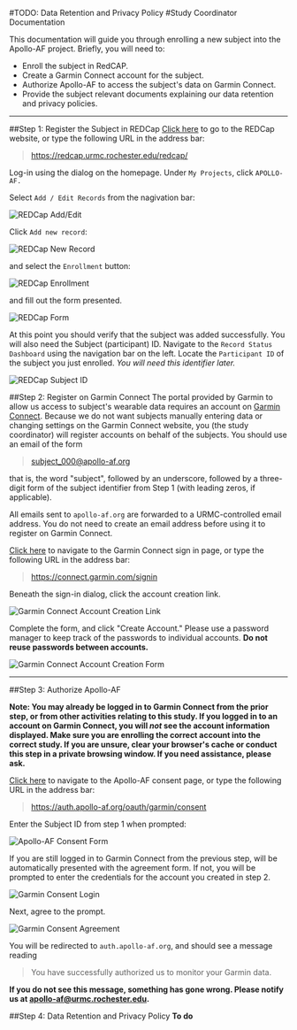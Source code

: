 #TODO: Data Retention and Privacy Policy
#Study Coordinator Documentation

This documentation will guide you through enrolling a new subject into the Apollo-AF project. Briefly, you will need to:

* Enroll the subject in RedCAP.
* Create a Garmin Connect account for the subject.
* Authorize Apollo-AF to access the subject's data on Garmin Connect.
* Provide the subject relevant documents explaining our data retention and privacy policies.

---
##Step 1: Register the Subject in REDCap
[Click here](https://redcap.urmc.rochester.edu/redcap/) to go to the REDCap
website, or type the following URL in the address bar:

> https://redcap.urmc.rochester.edu/redcap/

Log-in using the dialog on the homepage. Under `My Projects`, click `APOLLO-AF.`

Select `Add / Edit Records` from the nagivation bar:

![REDCap Add/Edit](img/rc_add.png)

Click `Add new record`:

![REDCap New Record](img/rc_new.png)

and select the `Enrollment` button:

![REDCap Enrollment](img/enrollment.png)

and fill out the form presented.

![REDCap Form](img/rc_form.png)

At this point you should verify that the subject was added successfully. You will also need the Subject (participant) ID. Navigate to the `Record Status Dashboard` using the navigation bar on the left. Locate the `Participant ID` of the subject you just enrolled. _You will need this identifier later._

![REDCap Subject ID](img/rc_pid.png)

##Step 2: Register on Garmin Connect
The portal provided by Garmin to allow us access to subject's wearable data requires an account on [Garmin Connect](https://connect.garmin.com). Because we do not want subjects manually entering data or changing settings on the Garmin Connect website, you (the study coordinator) will register accounts on behalf of the subjects. You should use an email of the form

> subject_000@apollo-af.org

that is, the word "subject", followed by an underscore, followed by a three-digit form of the subject identifier from Step 1 (with leading zeros, if applicable). 

All emails sent to `apollo-af.org` are forwarded to a URMC-controlled email
address. You do not need to create an email address before using it to register
on Garmin Connect.

[Click here](https://connect.garmin.com/signin) to navigate to the Garmin Connect sign in page, or type the following URL in the address bar:
  
> https://connect.garmin.com/signin

Beneath the sign-in dialog, click the account creation link.

![Garmin Connect Account Creation Link](img/create.png)

Complete the form, and click "Create Account." Please use a password manager to keep track of the passwords to individual accounts. __Do not reuse passwords between accounts.__

![Garmin Connect Account Creation Form](img/creation_form.png)

---
##Step 3: Authorize Apollo-AF

__Note: You may already be logged in to Garmin Connect from the prior step, or from other activities relating to this study. If you logged in to an account on Garmin Connect, you will _not_ see the account information displayed. Make sure you are enrolling the correct account into the correct study. If you are unsure, clear your browser's cache or conduct this step in a private browsing window. If you need assistance, please ask.__

[Click here](https://auth.apollo-af.org/oauth/garmin/consent) to navigate to the Apollo-AF consent page, or type the following URL in the address bar:

> https://auth.apollo-af.org/oauth/garmin/consent

Enter the Subject ID from step 1 when prompted:

![Apollo-AF Consent Form](img/af_consent.png)

If you are still logged in to Garmin Connect from the previous step, will be automatically presented with the agreement form. If not, you will be prompted to enter the credentials for the account you created in step 2.

![Garmin Consent Login](img/consent.png)

Next, agree to the prompt.

![Garmin Consent Agreement](img/agree.png)

You will be redirected to `auth.apollo-af.org`, and should see a message reading

> You have successfully authorized us to monitor your Garmin data.

__If you do not see this message, something has gone wrong. Please notify us at [apollo-af@urmc.rochester.edu](mailto:apollo-af@urmc.rochester.edu).__


##Step 4: Data Retention and Privacy Policy
__To do__
